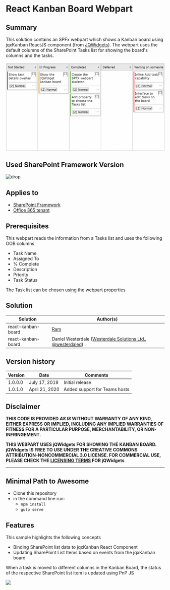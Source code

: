 # React Kanban Board Webpart

## Summary

This solution contains an SPFx webpart which shows a Kanban board using jqxKanban ReactJS component (from [JQWidgets](https://www.jqwidgets.com/jquery-widgets-documentation/documentation/jqxkanban/jquery-kanban-getting-started.htm?search=kanban)).
The webpart uses the default columns of the SharePoint Tasks list for showing the board's columns and the tasks.

![picture of the web part in action](assets/kanban-board.gif)

## Used SharePoint Framework Version

![drop](https://img.shields.io/badge/version-1.8.2-green.svg)

## Applies to

* [SharePoint Framework](https:/dev.office.com/sharepoint)
* [Office 365 tenant](https://dev.office.com/sharepoint/docs/spfx/set-up-your-development-environment)

## Prerequisites

This webpart reads the information from a Tasks list and uses the following OOB columns
* Task Name
* Assigned To
* % Complete
* Description
* Priority
* Task Status

The Task list can be chosen using the webpart properties

## Solution

Solution|Author(s)
--------|---------
react-kanban-board | [Ram](https://twitter.com/ram_meenavalli)
react-kanban-board | Daniel Westerdale ([Westerdale Solutions Ltd.](https://westerdale.blog), [@westerdaled](https://twitter.com/westerdaled?s=20))

## Version history

Version|Date|Comments
-------|----|--------
1.0.0.0|July 17, 2019|Initial release
1.0.1.0|April 21, 2020|Added support for Teams hosts

## Disclaimer

**THIS CODE IS PROVIDED *AS IS* WITHOUT WARRANTY OF ANY KIND, EITHER EXPRESS OR IMPLIED, INCLUDING ANY IMPLIED WARRANTIES OF FITNESS FOR A PARTICULAR PURPOSE, MERCHANTABILITY, OR NON-INFRINGEMENT.**

**THIS WEBPART USES jQWidgets FOR SHOWING THE KANBAN BOARD. jQWidgets IS FREE TO USE UNDER THE CREATIVE COMMONS ATTRIBUTION-NONCOMMERCIAL 3.0 LICENSE. FOR COMMERCIAL USE, PLEASE CHECK THE [LICENSING TERMS](https://www.jqwidgets.com/license/) FOR jQWidgets**

---

## Minimal Path to Awesome

* Clone this repository
* in the command line run:
  * `npm install`
  * `gulp serve`

## Features

This sample highlights the following concepts
* Binding SharePoint list data to jqxKanban React Component
* Updating SharePoint List Items based on events from the jqxKanban board

When a task is moved to different columns in the Kanban Board, the status of the respective SharePoint list item is updated using PnP JS

<img src="https://telemetry.sharepointpnp.com/sp-dev-fx-webparts/samples/react-kanban-board" />
